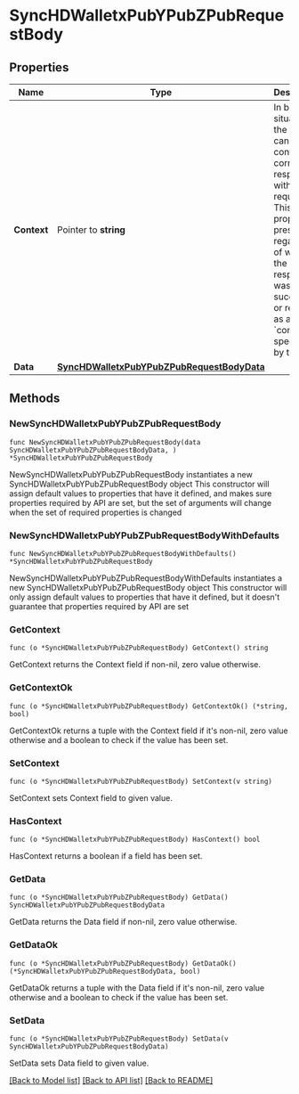 # SyncHDWalletxPubYPubZPubRequestBody

## Properties

Name | Type | Description | Notes
------------ | ------------- | ------------- | -------------
**Context** | Pointer to **string** | In batch situations the user can use the context to correlate responses with requests. This property is present regardless of whether the response was successful or returned as an error. &#x60;context&#x60; is specified by the user. | [optional] 
**Data** | [**SyncHDWalletxPubYPubZPubRequestBodyData**](SyncHDWalletxPubYPubZPubRequestBodyData.md) |  | 

## Methods

### NewSyncHDWalletxPubYPubZPubRequestBody

`func NewSyncHDWalletxPubYPubZPubRequestBody(data SyncHDWalletxPubYPubZPubRequestBodyData, ) *SyncHDWalletxPubYPubZPubRequestBody`

NewSyncHDWalletxPubYPubZPubRequestBody instantiates a new SyncHDWalletxPubYPubZPubRequestBody object
This constructor will assign default values to properties that have it defined,
and makes sure properties required by API are set, but the set of arguments
will change when the set of required properties is changed

### NewSyncHDWalletxPubYPubZPubRequestBodyWithDefaults

`func NewSyncHDWalletxPubYPubZPubRequestBodyWithDefaults() *SyncHDWalletxPubYPubZPubRequestBody`

NewSyncHDWalletxPubYPubZPubRequestBodyWithDefaults instantiates a new SyncHDWalletxPubYPubZPubRequestBody object
This constructor will only assign default values to properties that have it defined,
but it doesn't guarantee that properties required by API are set

### GetContext

`func (o *SyncHDWalletxPubYPubZPubRequestBody) GetContext() string`

GetContext returns the Context field if non-nil, zero value otherwise.

### GetContextOk

`func (o *SyncHDWalletxPubYPubZPubRequestBody) GetContextOk() (*string, bool)`

GetContextOk returns a tuple with the Context field if it's non-nil, zero value otherwise
and a boolean to check if the value has been set.

### SetContext

`func (o *SyncHDWalletxPubYPubZPubRequestBody) SetContext(v string)`

SetContext sets Context field to given value.

### HasContext

`func (o *SyncHDWalletxPubYPubZPubRequestBody) HasContext() bool`

HasContext returns a boolean if a field has been set.

### GetData

`func (o *SyncHDWalletxPubYPubZPubRequestBody) GetData() SyncHDWalletxPubYPubZPubRequestBodyData`

GetData returns the Data field if non-nil, zero value otherwise.

### GetDataOk

`func (o *SyncHDWalletxPubYPubZPubRequestBody) GetDataOk() (*SyncHDWalletxPubYPubZPubRequestBodyData, bool)`

GetDataOk returns a tuple with the Data field if it's non-nil, zero value otherwise
and a boolean to check if the value has been set.

### SetData

`func (o *SyncHDWalletxPubYPubZPubRequestBody) SetData(v SyncHDWalletxPubYPubZPubRequestBodyData)`

SetData sets Data field to given value.



[[Back to Model list]](../README.md#documentation-for-models) [[Back to API list]](../README.md#documentation-for-api-endpoints) [[Back to README]](../README.md)


